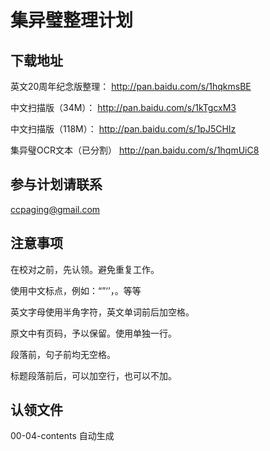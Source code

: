# 集异璧整理计划

## 下载地址

英文20周年纪念版整理：
http://pan.baidu.com/s/1hqkmsBE

中文扫描版（34M）：
http://pan.baidu.com/s/1kTgcxM3

中文扫描版（118M）：
http://pan.baidu.com/s/1pJ5CHIz

集异璧OCR文本（已分割）
http://pan.baidu.com/s/1hqmUiC8

## 参与计划请联系
<ccpaging@gmail.com>

## 注意事项

在校对之前，先认领。避免重复工作。

使用中文标点，例如：“”‘’，。等等

英文字母使用半角字符，英文单词前后加空格。

原文中有页码，予以保留。使用单独一行。

段落前，句子前均无空格。

标题段落前后，可以加空行，也可以不加。

## 认领文件

00-04-contents      自动生成
